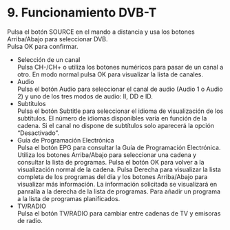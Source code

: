 # 9. Funcionamiento DVB-T
Pulsa el botón SOURCE en el mando a distancia y usa los botones Arriba/Abajo para seleccionar DVB.
<br>Pulsa OK para confirmar.

* Selección de un canal
<br>Pulsa CH-/CH+ o utiliza los botones numéricos para pasar de un canal a otro.
En modo normal pulsa OK para visualizar la lista de canales.
* Audio
<br>Pulsa el botón Audio para seleccionar el canal de audio (Audio 1 o Audio 2) y uno de los tres modos de audio: II, DD e ID.
* Subtítulos
<br>Pulsa el botón Subtitle para seleccionar el idioma de visualización de los subtítulos. El número de idiomas disponibles varía en función de la cadena. Si el canal no dispone de subtítulos solo aparecerá la opción “Desactivado”.
* Guía de Programación Electrónica
<br>Pulsa el botón EPG para consultar la Guía de Programación Electrónica. Utiliza los botones Arriba/Abajo para seleccionar una cadena y consultar la lista de programas. Pulsa el botón OK para volver a la visualización normal de la cadena. Pulsa Derecha para visualizar la lista completa de los programas del día y los botones Arriba/Abajo para visualizar más información. La información solicitada se visualizará en panralla a la derecha de la lista de programas. Para añadir un programa a la lista de programas planificados.
* TV/RADIO
<br>Pulsa el botón TV/RADIO para cambiar entre cadenas de TV y emisoras de radio.
